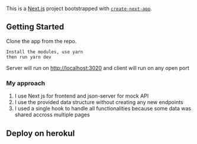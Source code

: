 This is a [Next.js](https://nextjs.org/) project bootstrapped with [`create-next-app`](https://github.com/vercel/next.js/tree/canary/packages/create-next-app).

## Getting Started

Clone the app from the repo.


```
Install the modules, use yarn
then run yarn dev
```

Server will run on [http://localhost:3020](http://localhost:3020) and client will run on any open port

### My approach

1. I use Next js for frontend and json-server for mock API 
2. I use the provided data structure without creating any new endpoints
3. I used a single hook to handle all functionalities because some data was shared accross multiple pages


## Deploy on herokul

